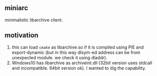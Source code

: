 ## miniarc

minimalistic libarchive client.

## motivation

1. this can load `cmake` as libarchive.so if it is compiled using PIE and export-dynamic (but in this way dlsym-ed address can be from unexpected module. we check it using dladdr).
2. Windows10 has libarchive as archiveint.dll (32bit version uses stdcall and incompatible. 64bit version ok). I wanted to dig the capability.
